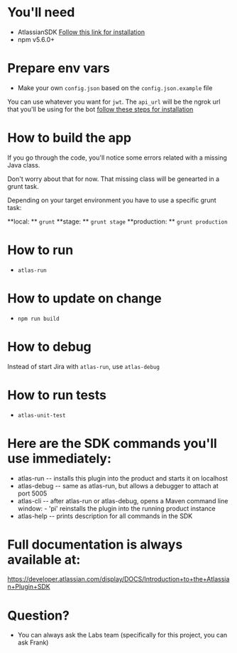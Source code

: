 # You'll need

- AtlassianSDK [Follow this link for installation](https://developer.atlassian.com/display/DOCS/Introduction+to+the+Atlassian+Plugin+SDK)
- npm v5.6.0+

# Prepare env vars

- Make your own `config.json` based on the `config.json.example` file

You can use whatever you want for `jwt`.
The `api_url` will be the ngrok url that you'll be using for the bot [follow these steps for installation](https://bitbucket.org/nearsoftlabs/standup-bot/src/development/)

# How to build the app

If you go through the code, you'll notice some errors related with a missing Java class.

Don't worry about that for now. That missing class will be genearted in a grunt task.

Depending on your target environment you have to use a specific grunt task:

**local: ** `grunt`
**stage: ** `grunt stage`
**production: ** `grunt production`

# How to run

- `atlas-run`

# How to update on change

- `npm run build`

# How to debug

Instead of start Jira with `atlas-run`, use `atlas-debug`

# How to run tests

- `atlas-unit-test`

# Here are the SDK commands you'll use immediately:

* atlas-run   -- installs this plugin into the product and starts it on localhost
* atlas-debug -- same as atlas-run, but allows a debugger to attach at port 5005
* atlas-cli   -- after atlas-run or atlas-debug, opens a Maven command line window:
                 - 'pi' reinstalls the plugin into the running product instance
* atlas-help  -- prints description for all commands in the SDK

# Full documentation is always available at:

https://developer.atlassian.com/display/DOCS/Introduction+to+the+Atlassian+Plugin+SDK

# Question?

- You can always ask the Labs team (specifically for this project, you can ask Frank)
